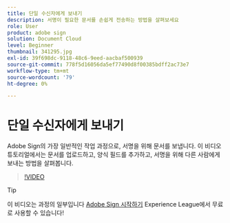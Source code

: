 ```yaml
---
title: 단일 수신자에게 보내기
description: 서명이 필요한 문서를 손쉽게 전송하는 방법을 살펴보세요
role: User
product: adobe sign
solution: Document Cloud
level: Beginner
thumbnail: 341295.jpg
exl-id: 39f698dc-9118-48c6-9eed-aacbaf500939
source-git-commit: 778f5d16056da5ef77490d8f00385bdff2ac73e7
workflow-type: tm+mt
source-wordcount: '79'
ht-degree: 0%

---
```


# 단일 수신자에게 보내기

Adobe Sign의 가장 일반적인 작업 과정으로, 서명을 위해 문서를 보냅니다. 이 비디오 튜토리얼에서는 문서를 업로드하고, 양식 필드를 추가하고, 서명을 위해 다른 사람에게 보내는 방법을 살펴봅니다.

>[!VIDEO](https://video.tv.adobe.com/v/341295?hidetitle=true)

>[!TIP]
>
>이 비디오는 과정의 일부입니다 [Adobe Sign 시작하기](https://experienceleague.adobe.com/?recommended=Sign-U-1-2020.1) Experience League에서 무료로 사용할 수 있습니다!